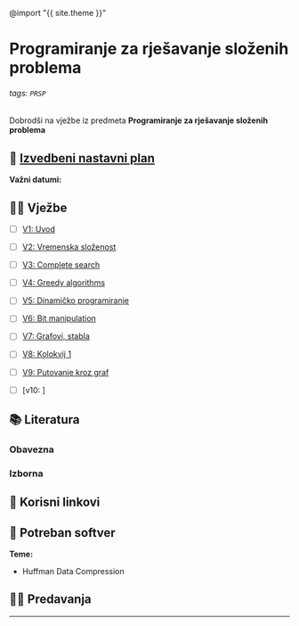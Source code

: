 ---
---

@import "{{ site.theme }}"
# Programiranje za rješavanje složenih problema

###### tags: `PRSP`

Dobrodši na vježbe iz predmeta **Programiranje za rješavanje složenih problema**

## 📅 [Izvedbeni nastavni plan](https://hackmd.io/R7pbZeAaTTe9uc_OcgKbBw)

**Važni datumi:**

## 👨‍💻 Vježbe

- [ ] [V1: Uvod](https://hackmd.io/eyYbJ3D2T16fvq5LGlUd3A)
- [ ] [V2: Vremenska složenost]()
- [ ] [V3: Complete search]() 
- [ ] [V4: Greedy algorithms]()
- [ ] [V5: Dinamičko programiranje]() 
- [ ] [V6: Bit manipulation]()
- [ ] [V7: Grafovi, stabla]()
- [ ] [V8: Kolokvij 1]()
- [ ] [V9: Putovanje kroz graf]()
- [ ] [v10: ]




## 📚 Literatura

### Obavezna

### Izborna

## 🔗 Korisni linkovi

## 🧰 Potreban softver


**Teme:**
- Huffman Data Compression




## 👨‍🏫 Predavanja

---